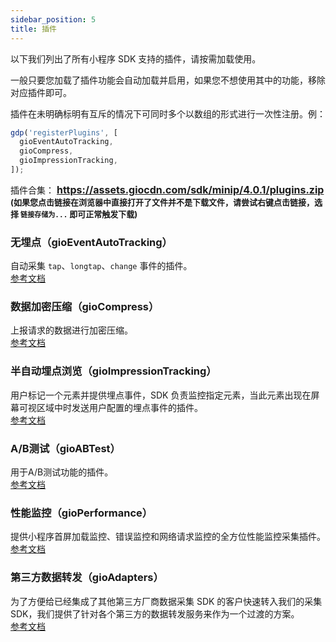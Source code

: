 ```yaml
---
sidebar_position: 5
title: 插件
---
```


以下我们列出了所有小程序 SDK 支持的插件，请按需加载使用。

一般只要您加载了插件功能会自动加载并启用，如果您不想使用其中的功能，移除对应插件即可。

插件在未明确标明有互斥的情况下可同时多个以数组的形式进行一次性注册。例：

```js
gdp('registerPlugins', [
  gioEventAutoTracking,
  gioCompress,
  gioImpressionTracking,
]);
```

插件合集：
**<font size="3"><https://assets.giocdn.com/sdk/minip/4.0.1/plugins.zip></font>**<br/>
**<font size="2">(如果您点击链接在浏览器中直接打开了文件并不是下载文件，请尝试右键点击链接，选择 `链接存储为...` 即可正常触发下载)</font>**

### 无埋点（gioEventAutoTracking）

自动采集 `tap`、`longtap`、`change` 事件的插件。<br />
[参考文档](/docs/miniprogram/plugins/eventAutoTracking)

### 数据加密压缩（gioCompress）

上报请求的数据进行加密压缩。<br />
[参考文档](/docs/miniprogram/plugins/compress)

### 半自动埋点浏览（gioImpressionTracking）

用户标记一个元素并提供埋点事件，SDK 负责监控指定元素，当此元素出现在屏幕可视区域中时发送用户配置的埋点事件的插件。<br/>
[参考文档](/docs/miniprogram/plugins/impressionTracking)

### A/B测试（gioABTest）

用于A/B测试功能的插件。<br />
[参考文档](/docs/miniprogram/plugins/abtest)

### 性能监控（gioPerformance）

提供小程序首屏加载监控、错误监控和网络请求监控的全方位性能监控采集插件。<br/>
[参考文档](/docs/miniprogram/plugins/performance)

### 第三方数据转发（gioAdapters）

为了方便给已经集成了其他第三方厂商数据采集 SDK 的客户快速转入我们的采集 SDK，我们提供了针对各个第三方的数据转发服务来作为一个过渡的方案。<br/>
[参考文档](/docs/webjs/plugins/adapters)
